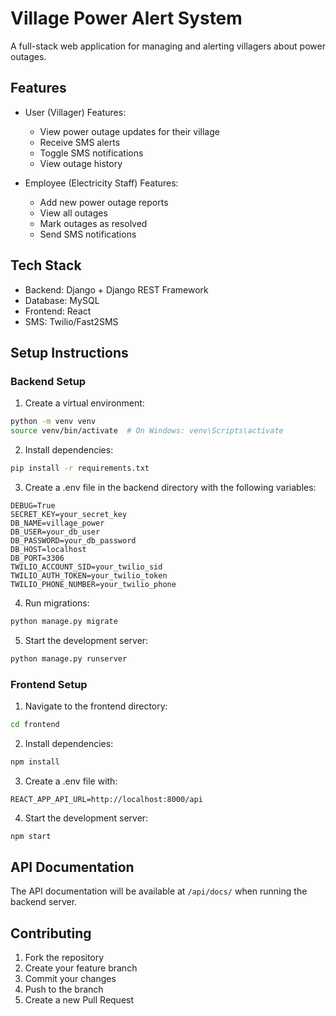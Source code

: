 # Village Power Alert System

A full-stack web application for managing and alerting villagers about power outages.

## Features

- User (Villager) Features:
  - View power outage updates for their village
  - Receive SMS alerts
  - Toggle SMS notifications
  - View outage history

- Employee (Electricity Staff) Features:
  - Add new power outage reports
  - View all outages
  - Mark outages as resolved
  - Send SMS notifications

## Tech Stack

- Backend: Django + Django REST Framework
- Database: MySQL
- Frontend: React
- SMS: Twilio/Fast2SMS

## Setup Instructions

### Backend Setup

1. Create a virtual environment:
```bash
python -m venv venv
source venv/bin/activate  # On Windows: venv\Scripts\activate
```

2. Install dependencies:
```bash
pip install -r requirements.txt
```

3. Create a .env file in the backend directory with the following variables:
```
DEBUG=True
SECRET_KEY=your_secret_key
DB_NAME=village_power
DB_USER=your_db_user
DB_PASSWORD=your_db_password
DB_HOST=localhost
DB_PORT=3306
TWILIO_ACCOUNT_SID=your_twilio_sid
TWILIO_AUTH_TOKEN=your_twilio_token
TWILIO_PHONE_NUMBER=your_twilio_phone
```

4. Run migrations:
```bash
python manage.py migrate
```

5. Start the development server:
```bash
python manage.py runserver
```

### Frontend Setup

1. Navigate to the frontend directory:
```bash
cd frontend
```

2. Install dependencies:
```bash
npm install
```

3. Create a .env file with:
```
REACT_APP_API_URL=http://localhost:8000/api
```

4. Start the development server:
```bash
npm start
```

## API Documentation

The API documentation will be available at `/api/docs/` when running the backend server.

## Contributing

1. Fork the repository
2. Create your feature branch
3. Commit your changes
4. Push to the branch
5. Create a new Pull Request 
